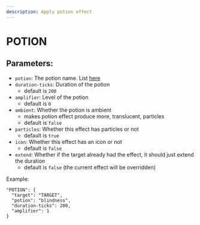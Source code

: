 ```yaml
---
description: Apply potion effect
---
```


# POTION

## Parameters:

* `potion`: The potion name. List [here](https://hub.spigotmc.org/javadocs/bukkit/org/bukkit/potion/PotionEffectType.html)
* `duration-ticks`: Duration of the potion
  * default is `200`
* `amplifier`: Level of the potion
  * default is `0`
* `ambient`: Whether the potion is ambient
  * makes potion effect produce more, translucent, particles
  * default is `false`
* `particles`: Whether this effect has particles or not
  * default is `true`
* `icon`: Whether this effect has an icon or not
  * default is `false`
* `extend`: Whether if the target already had the effect, it should just extend the duration
  * default is `false` (the current effect will be overridden)

Example:

```json5
"POTION": {
  "target": "TARGET",
  "potion": "blindness",
  "duration-ticks": 200,
  "amplifier": 1
}
```
